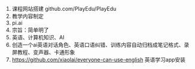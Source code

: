 1. 课程网站搭建 github.com/PlayEdu/PlayEdu
2. 教学内容制定
3. pi.ai
4. 宗旨：简单明了
5. 英语、计算机知识、AI
6. 创造一个ai英语对话角色、英语口语纠错、训练内容自动归档成笔记格式、录屏教程、变声器、卡通形象
7. https://github.com/xiaolai/everyone-can-use-english   英语学习app安装
